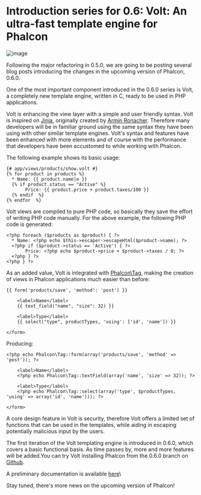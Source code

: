 <!--
slug: introduction-series-for-0-6-volt-an-ultra-fast
date: Sun Oct 07 2012 16:50:00 GMT-0400 (EDT)
tags: php, volt, design, html
title: Introduction series for 0.6: Volt: An ultra-fast template engine for Phalcon
id: 33109442637
link: http://blog.phalconphp.com/post/33109442637/introduction-series-for-0-6-volt-an-ultra-fast
raw: {"blog_name":"phalconphp","id":33109442637,"post_url":"http://blog.phalconphp.com/post/33109442637/introduction-series-for-0-6-volt-an-ultra-fast","slug":"introduction-series-for-0-6-volt-an-ultra-fast","type":"text","date":"2012-10-07 20:50:00 GMT","timestamp":1349643000,"state":"published","format":"html","reblog_key":"I8Z8Ojjd","tags":["php","volt","design","html"],"short_url":"http://tmblr.co/Z6PumvUrUW1D","highlighted":[],"note_count":1,"source_url":"https://github.com/phalcon/cphalcon","source_title":"github.com","title":"Introduction series for 0.6: Volt: An ultra-fast template engine for Phalcon","body":"<div><img alt=\"image\" src=\"http://static.phalconphp.com/blog/img/volt.jpg\" width=\"530\"/></div>\n<p>Following the major refactoring in 0.5.0, we are going to be posting several blog posts introducing the changes in the upcoming version of Phalcon, 0.6.0.</p>\n<p>One of the most important component introduced in the 0.6.0 series is Volt, a completely new template engine, written in C, ready to be used in PHP applications.</p>\n<p>Volt is enhancing the view layer with a simple and user friendly syntax. Volt is inspired on <a href=\"http://jinja.pocoo.org/\">Jinja</a>, originally created by <a href=\"https://github.com/vito/chyrp/wiki/Twig-Reference\">Armin Ronacher</a>. Therefore many developers will be in familiar ground using the same syntax they have been using with other similar template engines. Volt&rsquo;s syntax and features have been enhanced with more elements and of course with the performance that developers have been accustomed to while working with Phalcon.</p>\n<p>The following example shows its basic usage:</p>\n<pre class=\"sh_php\">{# app/views/products/show.volt #}\n{% for product in products %}\n  * Name: {{ product.name|e }}\n  {% if product.status == \"Active\" %}\n       Price: {{ product.price + product.taxes/100 }}\n  {% endif  %}\n{% endfor  %}\n</pre>\n<p>Volt views are compiled to pure PHP code, so basically they save the effort of writing PHP code manually. For the above example, the following PHP code is generated:</p>\n<pre class=\"sh_php\">&lt;?php foreach ($products as $product) { ?&gt;\n  * Name: &lt;?php echo $this-&gt;escaper-&gt;escapeHtml($product-&gt;name); ?&gt;\n  &lt;?php if ($product-&gt;status == 'Active') { ?&gt;\n       Price: &lt;?php echo $product-&gt;price + $product-&gt;taxes / 0; ?&gt;\n  &lt;?php } ?&gt;\n&lt;?php } ?&gt;\n</pre>\n<p>As an added value, Volt is integrated with <a href=\"https://docs.phalconphp.com/en/latest/reference/tags.html\">Phalcon\\Tag</a>, making the creation of views in Phalcon applications much easier than before:</p>\n<pre class=\"sh_php\">{{ form('products/save', 'method': 'post') }}\n\n    &lt;label&gt;Name&lt;/label&gt;\n    {{ text_field(\"name\", \"size\": 32) }}\n\n    &lt;label&gt;Type&lt;/label&gt;\n    {{ select(\"type\", productTypes, 'using': ['id', 'name']) }}\n\n&lt;/form&gt;\n</pre>\n<p>Producing:</p>\n<pre class=\"sh_php\">&lt;?php echo Phalcon\\Tag::form(array('products/save', 'method' =&gt; 'post')); ?&gt;\n\n    &lt;label&gt;Name&lt;/label&gt;\n    &lt;?php echo Phalcon\\Tag::textField(array('name', 'size' =&gt; 32)); ?&gt;\n\n    &lt;label&gt;Type&lt;/label&gt;\n    &lt;?php echo Phalcon\\Tag::select(array('type', $productTypes, 'using' =&gt; array('id', 'name'))); ?&gt;\n\n&lt;/form&gt;\n</pre>\n<p>A core design feature in Volt is security, therefore Volt offers a limited set of functions that can be used in the templates, while aiding in escaping potentially malicious input by the users.</p>\n<p>The first iteration of the Volt templating engine is introduced in 0.6.0, which covers a basic functional basis. As time passes by, more and more features will be added.You can try Volt installing Phalcon from the 0.6.0 branch on <a href=\"https://github.com/phalcon/cphalcon\">Github</a>.</p>\n<p><span class=\"short_text\" id=\"result_box\"><span class=\"hps\">A</span> <span class=\"hps\">preliminary documentation</span> <span class=\"hps\">is available <a href=\"https://docs.phalconphp.com/en/0.6.0/reference/volt.html\">here</a></span><span><br/></span></span></p>\n<p>Stay tuned, there&rsquo;s more news on the upcoming version of Phalcon!</p>","reblog":{"tree_html":"","comment":"<div><img alt=\"image\" src=\"http://static.phalconphp.com/blog/img/volt.jpg\" width=\"530\"></div>\n<p>Following the major refactoring in 0.5.0, we are going to be posting several blog posts introducing the changes in the upcoming version of Phalcon, 0.6.0.</p>\n<p>One of the most important component introduced in the 0.6.0 series is Volt, a completely new template engine, written in C, ready to be used in PHP applications.</p>\n<p>Volt is enhancing the view layer with a simple and user friendly syntax. Volt is inspired on <a href=\"http://jinja.pocoo.org/\">Jinja</a>, originally created by <a href=\"https://github.com/vito/chyrp/wiki/Twig-Reference\">Armin Ronacher</a>. Therefore many developers will be in familiar ground using the same syntax they have been using with other similar template engines. Volt&rsquo;s syntax and features have been enhanced with more elements and of course with the performance that developers have been accustomed to while working with Phalcon.</p>\n<p>The following example shows its basic usage:</p>\n<pre class=\"sh_php\">{# app/views/products/show.volt #}\n{% for product in products %}\n  * Name: {{ product.name|e }}\n  {% if product.status == \"Active\" %}\n       Price: {{ product.price + product.taxes/100 }}\n  {% endif  %}\n{% endfor  %}\n</pre>\n<p>Volt views are compiled to pure PHP code, so basically they save the effort of writing PHP code manually. For the above example, the following PHP code is generated:</p>\n<pre class=\"sh_php\">&lt;?php foreach ($products as $product) { ?&gt;\n  * Name: &lt;?php echo $this-&gt;escaper-&gt;escapeHtml($product-&gt;name); ?&gt;\n  &lt;?php if ($product-&gt;status == 'Active') { ?&gt;\n       Price: &lt;?php echo $product-&gt;price + $product-&gt;taxes / 0; ?&gt;\n  &lt;?php } ?&gt;\n&lt;?php } ?&gt;\n</pre>\n<p>As an added value, Volt is integrated with <a href=\"https://docs.phalconphp.com/en/latest/reference/tags.html\">Phalcon\\Tag</a>, making the creation of views in Phalcon applications much easier than before:</p>\n<pre class=\"sh_php\">{{ form('products/save', 'method': 'post') }}\n\n    &lt;label&gt;Name&lt;/label&gt;\n    {{ text_field(\"name\", \"size\": 32) }}\n\n    &lt;label&gt;Type&lt;/label&gt;\n    {{ select(\"type\", productTypes, 'using': ['id', 'name']) }}\n\n&lt;/form&gt;\n</pre>\n<p>Producing:</p>\n<pre class=\"sh_php\">&lt;?php echo Phalcon\\Tag::form(array('products/save', 'method' =&gt; 'post')); ?&gt;\n\n    &lt;label&gt;Name&lt;/label&gt;\n    &lt;?php echo Phalcon\\Tag::textField(array('name', 'size' =&gt; 32)); ?&gt;\n\n    &lt;label&gt;Type&lt;/label&gt;\n    &lt;?php echo Phalcon\\Tag::select(array('type', $productTypes, 'using' =&gt; array('id', 'name'))); ?&gt;\n\n&lt;/form&gt;\n</pre>\n<p>A core design feature in Volt is security, therefore Volt offers a limited set of functions that can be used in the templates, while aiding in escaping potentially malicious input by the users.</p>\n<p>The first iteration of the Volt templating engine is introduced in 0.6.0, which covers a basic functional basis. As time passes by, more and more features will be added.You can try Volt installing Phalcon from the 0.6.0 branch on <a href=\"https://github.com/phalcon/cphalcon\">Github</a>.</p>\n<p><span class=\"short_text\" id=\"result_box\"><span class=\"hps\">A</span> <span class=\"hps\">preliminary documentation</span> <span class=\"hps\">is available <a href=\"https://docs.phalconphp.com/en/0.6.0/reference/volt.html\">here</a></span><span><br></span></span></p>\n<p>Stay tuned, there&rsquo;s more news on the upcoming version of Phalcon!</p>"},"trail":[{"blog":{"name":"phalconphp","theme":{"header_full_width":1117,"header_full_height":426,"header_focus_width":758,"header_focus_height":426,"avatar_shape":"square","background_color":"#FAFAFA","body_font":"Helvetica Neue","header_bounds":"0,937,426,179","header_image":"http://static.tumblr.com/be2b0380984b972b47699d457f4c0ffb/ivjir8a/815nn0qo7/tumblr_static_28z87js742xwowwo0kco04ogs.jpg","header_image_focused":"http://static.tumblr.com/be2b0380984b972b47699d457f4c0ffb/ivjir8a/laHnn0qo9/tumblr_static_tumblr_static_28z87js742xwowwo0kco04ogs_focused_v3.jpg","header_image_scaled":"http://static.tumblr.com/be2b0380984b972b47699d457f4c0ffb/ivjir8a/815nn0qo7/tumblr_static_28z87js742xwowwo0kco04ogs_2048_v2.jpg","header_stretch":true,"link_color":"#529ECC","show_avatar":true,"show_description":true,"show_header_image":true,"show_title":true,"title_color":"#444444","title_font":"Gibson","title_font_weight":"bold"}},"post":{"id":"33109442637"},"content":"<div><img alt=\"image\" src=\"http://static.phalconphp.com/blog/img/volt.jpg\" width=\"530\"></div>\n<p>Following the major refactoring in 0.5.0, we are going to be posting several blog posts introducing the changes in the upcoming version of Phalcon, 0.6.0.</p>\n<p>One of the most important component introduced in the 0.6.0 series is Volt, a completely new template engine, written in C, ready to be used in PHP applications.</p>\n<p>Volt is enhancing the view layer with a simple and user friendly syntax. Volt is inspired on <a href=\"http://jinja.pocoo.org/\">Jinja</a>, originally created by <a href=\"https://github.com/vito/chyrp/wiki/Twig-Reference\">Armin Ronacher</a>. Therefore many developers will be in familiar ground using the same syntax they have been using with other similar template engines. Volt's syntax and features have been enhanced with more elements and of course with the performance that developers have been accustomed to while working with Phalcon.</p>\n<p>The following example shows its basic usage:</p>\n<pre class=\"sh_php\">{# app/views/products/show.volt #}\n{% for product in products %}\n  * Name: {{ product.name|e }}\n  {% if product.status == \"Active\" %}\n       Price: {{ product.price + product.taxes/100 }}\n  {% endif  %}\n{% endfor  %}\n</pre>\n<p>Volt views are compiled to pure PHP code, so basically they save the effort of writing PHP code manually. For the above example, the following PHP code is generated:</p>\n<pre class=\"sh_php\"><?php foreach ($products as $product) { ?>\n  * Name: <?php echo $this->escaper->escapeHtml($product->name); ?>\n  <?php if ($product->status == 'Active') { ?>\n       Price: <?php echo $product->price + $product->taxes / 0; ?>\n  <?php } ?>\n<?php } ?>\n</pre>\n<p>As an added value, Volt is integrated with <a href=\"https://docs.phalconphp.com/en/latest/reference/tags.html\">Phalcon\\Tag</a>, making the creation of views in Phalcon applications much easier than before:</p>\n<pre class=\"sh_php\">{{ form('products/save', 'method': 'post') }}\n\n    <label>Name</label>\n    {{ text_field(\"name\", \"size\": 32) }}\n\n    <label>Type</label>\n    {{ select(\"type\", productTypes, 'using': ['id', 'name']) }}\n\n</form>\n</pre>\n<p>Producing:</p>\n<pre class=\"sh_php\"><?php echo Phalcon\\Tag::form(array('products/save', 'method' => 'post')); ?>\n\n    <label>Name</label>\n    <?php echo Phalcon\\Tag::textField(array('name', 'size' => 32)); ?>\n\n    <label>Type</label>\n    <?php echo Phalcon\\Tag::select(array('type', $productTypes, 'using' => array('id', 'name'))); ?>\n\n</form>\n</pre>\n<p>A core design feature in Volt is security, therefore Volt offers a limited set of functions that can be used in the templates, while aiding in escaping potentially malicious input by the users.</p>\n<p>The first iteration of the Volt templating engine is introduced in 0.6.0, which covers a basic functional basis. As time passes by, more and more features will be added.You can try Volt installing Phalcon from the 0.6.0 branch on <a href=\"https://github.com/phalcon/cphalcon\">Github</a>.</p>\n<p><span class=\"short_text\" id=\"result_box\"><span class=\"hps\">A</span> <span class=\"hps\">preliminary documentation</span> <span class=\"hps\">is available <a href=\"https://docs.phalconphp.com/en/0.6.0/reference/volt.html\">here</a></span><span><br></span></span></p>\n<p>Stay tuned, there's more news on the upcoming version of Phalcon!</p>","content_raw":"<div><img alt=\"image\" src=\"http://static.phalconphp.com/blog/img/volt.jpg\" width=\"530\"></div>\r\n<p>Following the major refactoring in 0.5.0, we are going to be posting several blog posts introducing the changes in the upcoming version of Phalcon, 0.6.0.</p>\r\n<p>One of the most important component introduced in the 0.6.0 series is Volt, a completely new template engine, written in C, ready to be used in PHP applications.</p>\r\n<p>Volt is enhancing the view layer with a simple and user friendly syntax. Volt is inspired on <a href=\"http://jinja.pocoo.org/\">Jinja</a>, originally created by <a href=\"https://github.com/vito/chyrp/wiki/Twig-Reference\">Armin Ronacher</a>. Therefore many developers will be in familiar ground using the same syntax they have been using with other similar template engines. Volt's syntax and features have been enhanced with more elements and of course with the performance that developers have been accustomed to while working with Phalcon.</p>\r\n<p>The following example shows its basic usage:</p>\r\n<pre class=\"sh_php\">{# app/views/products/show.volt #}\r\n{% for product in products %}\r\n  * Name: {{ product.name|e }}\r\n  {% if product.status == \"Active\" %}\r\n       Price: {{ product.price + product.taxes/100 }}\r\n  {% endif  %}\r\n{% endfor  %}\r\n</pre>\r\n<p>Volt views are compiled to pure PHP code, so basically they save the effort of writing PHP code manually. For the above example, the following PHP code is generated:</p>\r\n<pre class=\"sh_php\">&lt;?php foreach ($products as $product) { ?&gt;\r\n  * Name: &lt;?php echo $this-&gt;escaper-&gt;escapeHtml($product-&gt;name); ?&gt;\r\n  &lt;?php if ($product-&gt;status == 'Active') { ?&gt;\r\n       Price: &lt;?php echo $product-&gt;price + $product-&gt;taxes / 0; ?&gt;\r\n  &lt;?php } ?&gt;\r\n&lt;?php } ?&gt;\r\n</pre>\r\n<p>As an added value, Volt is integrated with <a href=\"https://docs.phalconphp.com/en/latest/reference/tags.html\">Phalcon\\Tag</a>, making the creation of views in Phalcon applications much easier than before:</p>\r\n<pre class=\"sh_php\">{{ form('products/save', 'method': 'post') }}\r\n\r\n    &lt;label&gt;Name&lt;/label&gt;\r\n    {{ text_field(\"name\", \"size\": 32) }}\r\n\r\n    &lt;label&gt;Type&lt;/label&gt;\r\n    {{ select(\"type\", productTypes, 'using': ['id', 'name']) }}\r\n\r\n&lt;/form&gt;\r\n</pre>\r\n<p>Producing:</p>\r\n<pre class=\"sh_php\">&lt;?php echo Phalcon\\Tag::form(array('products/save', 'method' =&gt; 'post')); ?&gt;\r\n\r\n    &lt;label&gt;Name&lt;/label&gt;\r\n    &lt;?php echo Phalcon\\Tag::textField(array('name', 'size' =&gt; 32)); ?&gt;\r\n\r\n    &lt;label&gt;Type&lt;/label&gt;\r\n    &lt;?php echo Phalcon\\Tag::select(array('type', $productTypes, 'using' =&gt; array('id', 'name'))); ?&gt;\r\n\r\n&lt;/form&gt;\r\n</pre>\r\n<p>A core design feature in Volt is security, therefore Volt offers a limited set of functions that can be used in the templates, while aiding in escaping potentially malicious input by the users.</p>\r\n<p>The first iteration of the Volt templating engine is introduced in 0.6.0, which covers a basic functional basis. As time passes by, more and more features will be added.You can try Volt installing Phalcon from the 0.6.0 branch on <a href=\"https://github.com/phalcon/cphalcon\">Github</a>.</p>\r\n<p><span class=\"short_text\" id=\"result_box\"><span class=\"hps\">A</span> <span class=\"hps\">preliminary documentation</span> <span class=\"hps\">is available <a href=\"https://docs.phalconphp.com/en/0.6.0/reference/volt.html\">here</a></span><span><br></span></span></p>\r\n<p>Stay tuned, there's more news on the upcoming version of Phalcon!</p>","is_current_item":true,"is_root_item":true}]}
publish: 2012-10-07
-->


Introduction series for 0.6: Volt: An ultra-fast template engine for Phalcon
============================================================================

![image](http://static.phalconphp.com/blog/img/volt.jpg)

Following the major refactoring in 0.5.0, we are going to be posting
several blog posts introducing the changes in the upcoming version of
Phalcon, 0.6.0.

One of the most important component introduced in the 0.6.0 series is
Volt, a completely new template engine, written in C, ready to be used
in PHP applications.

Volt is enhancing the view layer with a simple and user friendly syntax.
Volt is inspired on [Jinja](http://jinja.pocoo.org/), originally created
by [Armin Ronacher](https://github.com/vito/chyrp/wiki/Twig-Reference).
Therefore many developers will be in familiar ground using the same
syntax they have been using with other similar template engines. Volt's
syntax and features have been enhanced with more elements and of course
with the performance that developers have been accustomed to while
working with Phalcon.

The following example shows its basic usage:

```
{# app/views/products/show.volt #}
{% for product in products %}
  * Name: {{ product.name|e }}
  {% if product.status == "Active" %}
       Price: {{ product.price + product.taxes/100 }}
  {% endif  %}
{% endfor  %}
```

Volt views are compiled to pure PHP code, so basically they save the
effort of writing PHP code manually. For the above example, the
following PHP code is generated:

```
<?php foreach ($products as $product) { ?>
  * Name: <?php echo $this->escaper->escapeHtml($product->name); ?>
  <?php if ($product->status == 'Active') { ?>
       Price: <?php echo $product->price + $product->taxes / 0; ?>
  <?php } ?>
<?php } ?>
```

As an added value, Volt is integrated with
[Phalcon\\Tag](https://docs.phalconphp.com/en/latest/reference/tags.html),
making the creation of views in Phalcon applications much easier than
before:

```
{{ form('products/save', 'method': 'post') }}

    <label>Name</label>
    {{ text_field("name", "size": 32) }}

    <label>Type</label>
    {{ select("type", productTypes, 'using': ['id', 'name']) }}

</form>
```

Producing:

```
<?php echo Phalcon\Tag::form(array('products/save', 'method' => 'post')); ?>

    <label>Name</label>
    <?php echo Phalcon\Tag::textField(array('name', 'size' => 32)); ?>

    <label>Type</label>
    <?php echo Phalcon\Tag::select(array('type', $productTypes, 'using' => array('id', 'name'))); ?>

</form>
```

A core design feature in Volt is security, therefore Volt offers a
limited set of functions that can be used in the templates, while aiding
in escaping potentially malicious input by the users.

The first iteration of the Volt templating engine is introduced in
0.6.0, which covers a basic functional basis. As time passes by, more
and more features will be added.You can try Volt installing Phalcon from
the 0.6.0 branch on [Github](https://github.com/phalcon/cphalcon).

A preliminary documentation is available
[here](https://docs.phalconphp.com/en/0.6.0/reference/volt.html)\

Stay tuned, there's more news on the upcoming version of Phalcon!

